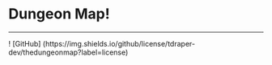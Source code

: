 # Dungeon Map!
<hr/>
! [GitHub] (https://img.shields.io/github/license/tdraper-dev/thedungeonmap?label=license) 